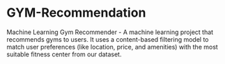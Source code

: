 # GYM-Recommendation
Machine Learning Gym Recommender  - A machine learning project that recommends gyms to users. It uses a content-based filtering model to match user preferences (like location, price, and amenities) with the most suitable fitness center from our dataset.
